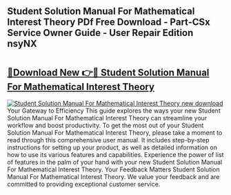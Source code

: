## Student Solution Manual For Mathematical Interest Theory PDf Free Download - Part-CSx Service Owner Guide - User Repair Edition nsyNX

# <h2><a href="http://bc67308.oget.top/?id=Student+Solution+Manual+For+Mathematical+Interest+Theory">🔗Download New 👉🔴 Student Solution Manual For Mathematical Interest Theory</a></h2>

[![Student Solution Manual For Mathematical Interest Theory new download](https://i.imgur.com/5g1atiW.png)](http://bc67308.oget.top/?id=Student+Solution+Manual+For+Mathematical+Interest+Theory)
Your Gateway to Efficiency This guide explores the ways your new Student Solution Manual For Mathematical Interest Theory can streamline your workflow and boost productivity. To get the most out of your Student Solution Manual For Mathematical Interest Theory, please take a moment to read through this comprehensive user manual. It includes step-by-step instructions for setting up your product, as well as detailed information on how to use its various features and capabilities. Experience the power of list of features in the palm of your hand with your new Student Solution Manual For Mathematical Interest Theory. Your Feedback Matters Student Solution Manual For Mathematical Interest Theory. We value your feedback and are committed to providing exceptional customer service.
